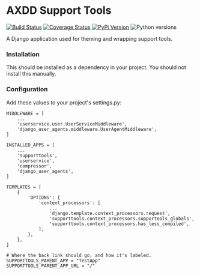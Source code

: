 # AXDD Support Tools

[![Build Status](https://api.travis-ci.org/uw-it-aca/django-supporttools.svg?branch=master)](https://travis-ci.org/uw-it-aca/django-supporttools)
[![Coverage Status](https://coveralls.io/repos/github/uw-it-aca/django-supporttools/badge.svg?branch=master)](https://coveralls.io/github/uw-it-aca/django-supporttools?branch=master)
[![PyPi Version](https://img.shields.io/pypi/v/django-supporttools.svg)](https://pypi.python.org/pypi/django-supporttools)
![Python versions](https://img.shields.io/pypi/pyversions/django-supporttools.svg)


A Django application used for theming and wrapping support tools.

### Installation

This should be installed as a dependency in your project.  You should not install this manually.


### Configuration

Add these values to your project's settings.py:

```
MIDDLEWARE = [
    ...
    'userservice.user.UserServiceMiddleware',
    'django_user_agents.middleware.UserAgentMiddleware',
]

INSTALLED_APPS = [
    ...
    'supporttools',
    'userservice',
    'compressor',
    'django_user_agents',
]

TEMPLATES = [
    {
        'OPTIONS': {
            'context_processors': [
                ...
                'django.template.context_processors.request',
                'supporttools.context_processors.supportools_globals',
                'supporttools.context_processors.has_less_compiled',
            ],
        },
    },  
]

# Where the back link should go, and how it's labeled.
SUPPORTTOOLS_PARENT_APP = "TestApp"
SUPPORTTOOLS_PARENT_APP_URL = "/"
```
